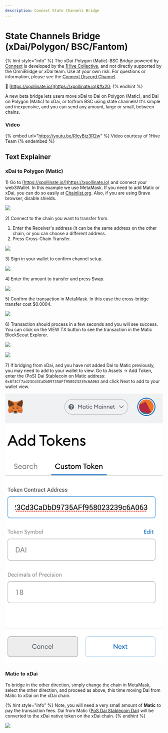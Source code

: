 ```yaml
---
description: Connext State Channels Bridge
---
```


# State Channels Bridge (xDai/Polygon/ BSC/Fantom)

{% hint style="info" %}
The xDai-Polygon (Matic)-BSC Bridge powered by [Connext](https://connext.network) is developed by the [1Hive Collective](https://1hive.org/#/home), and not directly supported by the OmniBridge or xDai team. Use at your own risk. For questions or information, please see the [Connext Discord Channel](https://discord.gg/8YcWCfbp).

:bee: [https://xpollinate.io/](https://xpollinate.io)&#x20;
{% endhint %}

A new beta bridge lets users move xDai to Dai on Polygon (Matic), and Dai on Polygon (Matic) to xDai, or to/from BSC using state channels! It's simple and inexpensive, and you can send any amount, large or small, between chains.

### Video

{% embed url="https://youtu.be/RlcyBtz3R2w" %}
Video courtesy of 1Hive Team
{% endembed %}

## Text Explainer

### xDai to Polygon (Matic)

1\) Go to [https://xpollinate.io/](https://xpollinate.io) and connect your web3Wallet. In this example we use MetaMask. If you need to add Matic or xDai, you can do so easily at [Chainlist.org](https://chainlist.org). Also, if you are using Brave browser, disable shields.

![](../../.gitbook/assets/1connext.png)

2\) Connect to the chain you want to transfer from.

1. Enter the Receiver's address (it can be the same address on the other chain, or you can choose a different address.
2. Press Cross-Chain Transfer.

![](../../.gitbook/assets/2connext.png)

3\) Sign in your wallet to confirm channel setup.

![](../../.gitbook/assets/3connext.png)

4\) Enter the amount to transfer and press Swap.

![](../../.gitbook/assets/4connxt.png)

5\) Confirm the transaction in MetaMask. In this case the cross-bridge transfer cost $0.0004.

![](../../.gitbook/assets/connext5.png)

6\) Transaction should process in a few seconds and you will see success. You can click on the VIEW TX button to see the transaction in the Matic BlockScout Explorer.

![](../../.gitbook/assets/connext6.png)

![](../../.gitbook/assets/connext7.png)

7\) If bridging from xDai, and you have not added Dai to Matic previously, you may need to add to your wallet to view. Go to Assets -> Add Token, enter the (PoS) Dai Stablecoin on Matic address: `0x8f3Cf7ad23Cd3CaDbD9735AFf958023239c6A063` and click Next to add to your wallet view.

![](../../.gitbook/assets/connextMM.png)

### Matic to xDai

To bridge in the other direction, simply change the chain in MetaMask, select the other direction, and proceed as above, this time moving Dai from Matic to xDai on the xDai chain.

{% hint style="info" %}
Note, you will need a very small amount of **Matic** to pay the transaction fees. Dai from Matic ([PoS Dai Stablecoin Dai](https://explorer-mainnet.maticvigil.com/tokens/0x8f3Cf7ad23Cd3CaDbD9735AFf958023239c6A063/token-transfers)) will be converted to the xDai native token on the xDai chain.
{% endhint %}

![](../../.gitbook/assets/matic1.png)
